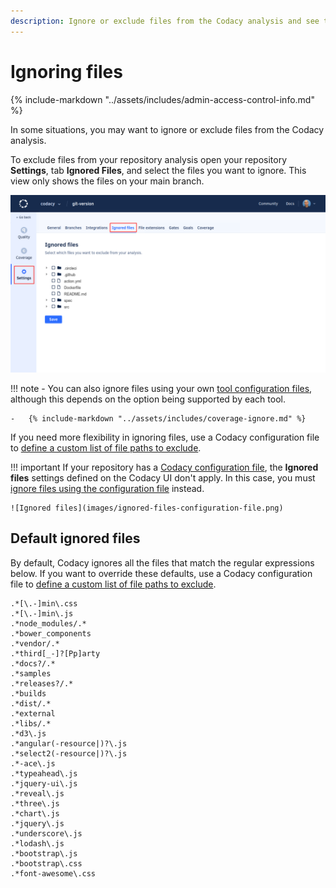 ```yaml
---
description: Ignore or exclude files from the Codacy analysis and see the list of files that Codacy already ignores by default.
---
```


# Ignoring files

{% include-markdown "../assets/includes/admin-access-control-info.md" %}

In some situations, you may want to ignore or exclude files from the Codacy analysis.

To exclude files from your repository analysis open your repository **Settings**, tab **Ignored Files**, and select the files you want to ignore. This view only shows the files on your main branch.

![Ignored files](images/ignored-files.png)

!!! note
    -   You can also ignore files using your own [tool configuration files](configuring-code-patterns.md#using-your-own-tool-configuration-files), although this depends on the option being supported by each tool.

    -   {% include-markdown "../assets/includes/coverage-ignore.md" %}

If you need more flexibility in ignoring files, use a Codacy configuration file to [define a custom list of file paths to exclude](codacy-configuration-file.md#syntax-for-ignoring-files).

!!! important
    If your repository has a [Codacy configuration file](codacy-configuration-file.md), the **Ignored files** settings defined on the Codacy UI don't apply. In this case, you must [ignore files using the configuration file](codacy-configuration-file.md#ignore-files) instead.

    ![Ignored files](images/ignored-files-configuration-file.png)

## Default ignored files

By default, Codacy ignores all the files that match the regular expressions below. If you want to override these defaults, use a Codacy configuration file to [define a custom list of file paths to exclude](codacy-configuration-file.md#syntax-for-ignoring-files).

```text
.*[\.-]min\.css
.*[\.-]min\.js
.*node_modules/.*
.*bower_components
.*vendor/.*
.*third[_-]?[Pp]arty
.*docs?/.*
.*samples
.*releases?/.*
.*builds
.*dist/.*
.*external
.*libs/.*
.*d3\.js
.*angular(-resource|)?\.js
.*select2(-resource|)?\.js
.*-ace\.js
.*typeahead\.js
.*jquery-ui\.js
.*reveal\.js
.*three\.js
.*chart\.js
.*jquery\.js
.*underscore\.js
.*lodash\.js
.*bootstrap\.js
.*bootstrap\.css
.*font-awesome\.css
```
